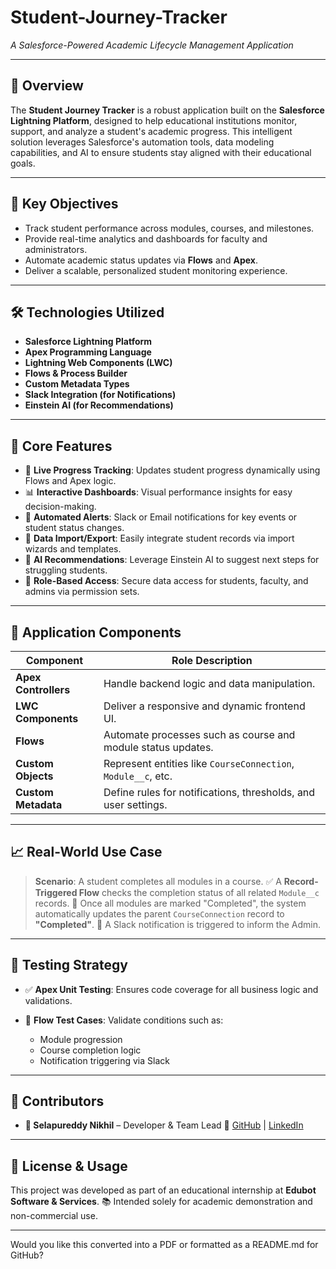 # Student-Journey-Tracker

*A Salesforce-Powered Academic Lifecycle Management Application*

---

## 🚀 Overview

The **Student Journey Tracker** is a robust application built on the **Salesforce Lightning Platform**, designed to help educational institutions monitor, support, and analyze a student's academic progress. This intelligent solution leverages Salesforce's automation tools, data modeling capabilities, and AI to ensure students stay aligned with their educational goals.

---

## 🎯 Key Objectives

* Track student performance across modules, courses, and milestones.
* Provide real-time analytics and dashboards for faculty and administrators.
* Automate academic status updates via **Flows** and **Apex**.
* Deliver a scalable, personalized student monitoring experience.

---

## 🛠️ Technologies Utilized

* **Salesforce Lightning Platform**
* **Apex Programming Language**
* **Lightning Web Components (LWC)**
* **Flows & Process Builder**
* **Custom Metadata Types**
* **Slack Integration (for Notifications)**
* **Einstein AI (for Recommendations)**

---

## 📌 Core Features

* 🔄 **Live Progress Tracking**: Updates student progress dynamically using Flows and Apex logic.
* 📊 **Interactive Dashboards**: Visual performance insights for easy decision-making.
* 🔔 **Automated Alerts**: Slack or Email notifications for key events or student status changes.
* 📁 **Data Import/Export**: Easily integrate student records via import wizards and templates.
* 🤖 **AI Recommendations**: Leverage Einstein AI to suggest next steps for struggling students.
* 🔐 **Role-Based Access**: Secure data access for students, faculty, and admins via permission sets.

---

## 🧩 Application Components

| Component            | Role Description                                               |
| -------------------- | -------------------------------------------------------------- |
| **Apex Controllers** | Handle backend logic and data manipulation.                    |
| **LWC Components**   | Deliver a responsive and dynamic frontend UI.                  |
| **Flows**            | Automate processes such as course and module status updates.   |
| **Custom Objects**   | Represent entities like `CourseConnection`, `Module__c`, etc.  |
| **Custom Metadata**  | Define rules for notifications, thresholds, and user settings. |

---

## 📈 Real-World Use Case

> **Scenario**: A student completes all modules in a course.
> ✅ A **Record-Triggered Flow** checks the completion status of all related `Module__c` records.
> 🎉 Once all modules are marked "Completed", the system automatically updates the parent `CourseConnection` record to **"Completed"**.
> 🔔 A Slack notification is triggered to inform the Admin.

---

## 🧪 Testing Strategy

* ✅ **Apex Unit Testing**: Ensures code coverage for all business logic and validations.
* 🔄 **Flow Test Cases**: Validate conditions such as:

  * Module progression
  * Course completion logic
  * Notification triggering via Slack

---

## 👥 Contributors

* **👤 Selapureddy Nikhil** – Developer & Team Lead
  🔗 [GitHub](https://github.com/NIKHILSELAPUREDDY) | [LinkedIn](https://www.linkedin.com/in/nikhil-selapureddy)

---

## 📄 License & Usage

This project was developed as part of an educational internship at **Edubot Software & Services**.
📚 Intended solely for academic demonstration and non-commercial use.

---

Would you like this converted into a PDF or formatted as a README.md for GitHub?
